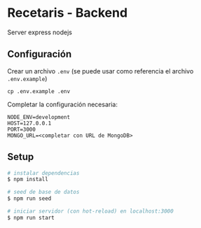 # Recetaris - Backend

Server express nodejs

## Configuración

Crear un archivo `.env` (se puede usar como referencia el archivo `.env.example`)

```shell
cp .env.example .env
```

Completar la configuración necesaria:

```dotenv
NODE_ENV=development
HOST=127.0.0.1
PORT=3000
MONGO_URL=<completar con URL de MongoDB>
```

## Setup

```bash
# instalar dependencias
$ npm install

# seed de base de datos
$ npm run seed

# iniciar servidor (con hot-reload) en localhost:3000
$ npm run start
```
